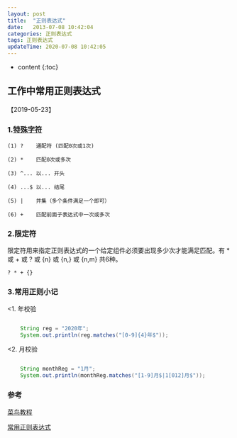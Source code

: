 ```yaml
---
layout: post
title:  "正则表达式"
date:   2013-07-08 10:42:04
categories: 正则表达式
tags: 正则表达式
updateTime: 2020-07-08 10:42:05
---
```


* content
{:toc}
## 工作中常用正则表达式

【2019-05-23】
### 1.[特殊字符](https://www.runoob.com/regexp/regexp-syntax.html)

```
(1) ?    通配符 (匹配0次或1次)

(2) *    匹配0次或多次

(3) ^... 以... 开头

(4) ...$ 以... 结尾

(5) |    并集（多个条件满足一个即可）

(6) +    匹配前面子表达式中一次或多次

```

### 2.限定符


限定符用来指定正则表达式的一个给定组件必须要出现多少次才能满足匹配。有 * 或 + 或 ? 或 {n} 或 {n,} 或 {n,m} 共6种。
```
? * + {}
```

### 3.常用正则小记


<1. 年校验

```java

	String reg = "2020年";
	System.out.println(reg.matches("[0-9]{4}年$"));

```
<2. 月校验

```java

    String monthReg = "1月";
	System.out.println(monthReg.matches("[1-9]月$|1[012]月$"));
```

### 参考

[菜鸟教程](https://www.runoob.com/regexp/regexp-tutorial.html)

[常用正则表达式](https://blog.csdn.net/ZYC88888/article/details/98479629)